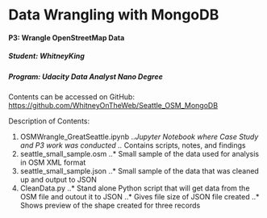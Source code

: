 # Data Wrangling with MongoDB
#### P3: 	 	Wrangle OpenStreetMap Data
##### Student: 	WhitneyKing
##### Program: 	Udacity Data Analyst Nano Degree


Contents can be accessed on GitHub:  https://github.com/WhitneyOnTheWeb/Seattle_OSM_MongoDB

Description of Contents:
1. OSMWrangle_GreatSeattle.ipynb
..*Jupyter Notebook where Case Study and P3 work was conducted
..* Contains scripts, notes, and findings
2. seattle_small_sample.osm
  ..* Small sample of the data used for analysis in OSM XML format
3. seattle_small_sample.json
  ..* Small sample of the data that was cleaned up and output to JSON
4. CleanData.py
..* Stand alone Python script that will get data from the OSM file and outout it to JSON
..* Gives file size of JSON file created
..* Shows preview of the shape created for three records
